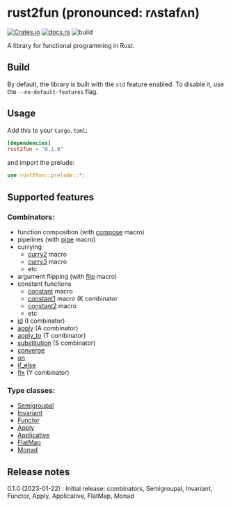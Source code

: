 # rust2fun (pronounced: rʌstafʌn)

[![Crates.io](https://img.shields.io/crates/v/rust2fun.svg)](https://crates.io/crates/rust2fun)
[![docs.rs](https://img.shields.io/docsrs/rust2fun)](https://docs.rs/rust2fun/0.1.0/rust2fun/)
![build](https://github.com/chapiteau-team/rust2fun/actions/workflows/rust.yml/badge.svg)

A library for functional programming in Rust.

## Build

By default, the library is built with the `std` feature enabled. To disable it, use the `--no-default-features` flag.

## Usage

Add this to your `Cargo.toml`:

```toml
[dependencies]
rust2fun = "0.1.0"
```

and import the prelude:

```rust
use rust2fun::prelude::*;
```

## Supported features

### Combinators:

- function composition (with [compose](https://docs.rs/rust2fun/0.1.0/rust2fun/macro.compose.html) macro)
- pipelines (with [pipe](https://docs.rs/rust2fun/0.1.0/rust2fun/macro.pipe.html) macro)
- currying
    - [curry2](https://docs.rs/rust2fun/0.1.0/rust2fun/macro.curry2.html) macro
    - [curry3](https://docs.rs/rust2fun/0.1.0/rust2fun/macro.curry3.html) macro
    - etc
- argument flipping (with [flip](https://docs.rs/rust2fun/0.1.0/rust2fun/macro.flip.html) macro)
- constant functions
    - [constant](https://docs.rs/rust2fun/0.1.0/rust2fun/macro.constant.html) macro
    - [constant1](https://docs.rs/rust2fun/0.1.0/rust2fun/macro.constant1.html) macro (K combinator
    - [constant2](https://docs.rs/rust2fun/0.1.0/rust2fun/macro.constant2.html) macro
    - etc
- [id](https://docs.rs/rust2fun/0.1.0/rust2fun/combinator/fn.id.html) (I combinator)
- [apply](https://docs.rs/rust2fun/0.1.0/rust2fun/combinator/fn.apply.html) (A combinator)
- [apply_to](https://docs.rs/rust2fun/0.1.0/rust2fun/combinator/fn.apply_to.html) (T combinator)
- [substitution](https://docs.rs/rust2fun/0.1.0/rust2fun/combinator/fn.substitution.html) (S combinator)
- [converge](https://docs.rs/rust2fun/0.1.0/rust2fun/combinator/fn.converge.html)
- [on](https://docs.rs/rust2fun/0.1.0/rust2fun/combinator/fn.on.html)
- [if_else](https://docs.rs/rust2fun/0.1.0/rust2fun/combinator/fn.if_else.html)
- [fix](https://docs.rs/rust2fun/0.1.0/rust2fun/combinator/fn.fix.html) (Y combinator)

### Type classes:

- [Semigroupal](https://docs.rs/rust2fun/0.1.0/rust2fun/semigroupal/trait.Semigroupal.html)
- [Invariant](https://docs.rs/rust2fun/0.1.0/rust2fun/invariant/trait.Invariant.html)
- [Functor](https://docs.rs/rust2fun/0.1.0/rust2fun/functor/trait.Functor.html)
- [Apply](https://docs.rs/rust2fun/0.1.0/rust2fun/apply/trait.Apply.html)
- [Applicative](https://docs.rs/rust2fun/0.1.0/rust2fun/applicative/trait.Applicative.html)
- [FlatMap](https://docs.rs/rust2fun/0.1.0/rust2fun/flatmap/trait.FlatMap.html)
- [Monad](https://docs.rs/rust2fun/0.1.0/rust2fun/monad/trait.Monad.html)

## Release notes

0.1.0 (2023-01-22)
:  Initial release: combinators, Semigroupal, Invariant, Functor, Apply, Applicative, FlatMap, Monad
